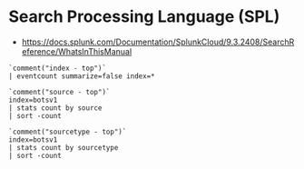 # Search Processing Language (SPL)
- https://docs.splunk.com/Documentation/SplunkCloud/9.3.2408/SearchReference/WhatsInThisManual

```spl
`comment("index - top")`
| eventcount summarize=false index=*

`comment("source - top")`
index=botsv1
| stats count by source
| sort -count

`comment("sourcetype - top")`
index=botsv1
| stats count by sourcetype
| sort -count
```